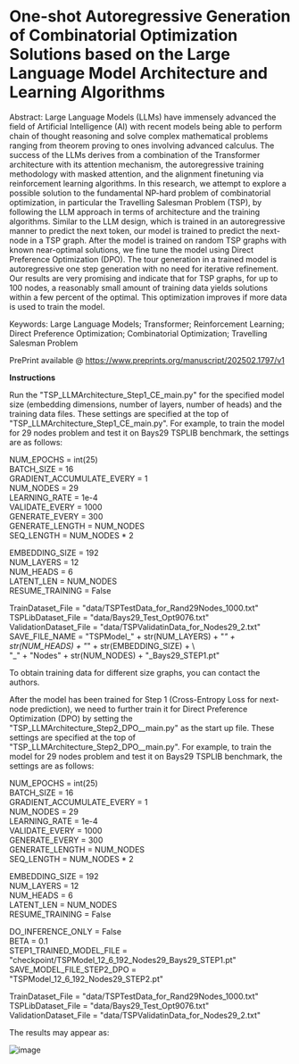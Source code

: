 # One-shot Autoregressive Generation of Combinatorial Optimization Solutions based on the Large Language Model Architecture and Learning Algorithms

Abstract: Large Language Models (LLMs) have immensely advanced the field of Artificial Intelligence (AI) with recent models being able to perform chain of thought reasoning and solve complex mathematical problems ranging from theorem proving to ones involving advanced calculus. The success of the LLMs derives from a combination of the Transformer architecture with its attention mechanism, the autoregressive training methodology with masked attention, and the alignment finetuning via reinforcement learning algorithms. In this research, we attempt to explore a possible solution to the fundamental NP-hard problem of combinatorial optimization, in particular the Travelling Salesman Problem (TSP), by following the LLM approach in terms of architecture and the training algorithms. Similar to the LLM design, which is trained in an autoregressive manner to predict the next token, our model is trained to predict the next-node in a TSP graph. After the model is trained on random TSP graphs with known near-optimal solutions, we fine tune the model using Direct Preference Optimization (DPO). The tour generation in a trained model is autoregressive one step generation with no need for iterative refinement. Our results are very promising and indicate that for TSP graphs, for up to 100 nodes, a reasonably small amount of training data yields solutions within a few percent of the optimal. This optimization improves if more data is used to train the model.

Keywords: Large Language Models; Transformer; Reinforcement Learning; Direct Preference Optimization; Combinatorial Optimization; Travelling Salesman Problem

PrePrint available @ https://www.preprints.org/manuscript/202502.1797/v1

**Instructions**

Run the "TSP_LLMArchitecture_Step1_CE_main.py" for the specified model size (embedding dimensions, number of layers, number of heads) and the training data files. These settings are specified at the top of "TSP_LLMArchitecture_Step1_CE_main.py". For example, to train the model for 29 nodes problem and test it on Bays29 TSPLIB benchmark, the settings are as follows:

NUM_EPOCHS = int(25) <br/>
BATCH_SIZE = 16 <br/>
GRADIENT_ACCUMULATE_EVERY = 1 <br/>
NUM_NODES = 29 <br/>
LEARNING_RATE = 1e-4 <br/>
VALIDATE_EVERY  = 1000 <br/>
GENERATE_EVERY  = 300 <br/>
GENERATE_LENGTH = NUM_NODES <br/>
SEQ_LENGTH = NUM_NODES * 2 <br/>
                           
EMBEDDING_SIZE = 192 <br/>
NUM_LAYERS = 12 <br/>
NUM_HEADS = 6 <br/>
LATENT_LEN = NUM_NODES <br/>
RESUME_TRAINING = False <br/>

TrainDataset_File = "data/TSPTestData_for_Rand29Nodes_1000.txt" <br/>
TSPLibDataset_File = "data/Bays29_Test_Opt9076.txt"  <br/>
ValidationDataset_File = "data/TSPValidatinData_for_Nodes29_2.txt"  <br/>
SAVE_FILE_NAME = "TSPModel_" + str(NUM_LAYERS) + "_" + str(NUM_HEADS) + "_" + str(EMBEDDING_SIZE) + \ <br/>
            "_" + "Nodes" + str(NUM_NODES) + "_Bays29_STEP1.pt" <br/>

To obtain training data for different size graphs, you can contact the authors. <br/>

After the model has been trained for Step 1 (Cross-Entropy Loss for next-node prediction), we need to further train it for Direct Preference Optimization (DPO) by setting the "TSP_LLMArchitecture_Step2_DPO__main.py" as the start up file. These settings are specified at the top of "TSP_LLMArchitecture_Step2_DPO__main.py". For example, to train the model for 29 nodes problem and test it on Bays29 TSPLIB benchmark, the settings are as follows:

NUM_EPOCHS = int(25) <br/>
BATCH_SIZE = 16 <br/>
GRADIENT_ACCUMULATE_EVERY = 1 <br/>
NUM_NODES = 29 <br/>
LEARNING_RATE = 1e-4 <br/>
VALIDATE_EVERY  = 1000 <br/>
GENERATE_EVERY  = 300 <br/>
GENERATE_LENGTH = NUM_NODES <br/>
SEQ_LENGTH = NUM_NODES * 2 <br/>
                           
EMBEDDING_SIZE = 192 <br/>
NUM_LAYERS = 12 <br/>
NUM_HEADS = 6 <br/>
LATENT_LEN = NUM_NODES <br/>
RESUME_TRAINING = False <br/>

DO_INFERENCE_ONLY = False <br/>
BETA = 0.1 <br/>
STEP1_TRAINED_MODEL_FILE = "checkpoint/TSPModel_12_6_192_Nodes29_Bays29_STEP1.pt" <br/>
SAVE_MODEL_FILE_STEP2_DPO = "TSPModel_12_6_192_Nodes29_STEP2.pt" <br/>

TrainDataset_File = "data/TSPTestData_for_Rand29Nodes_1000.txt" <br/>
TSPLibDataset_File = "data/Bays29_Test_Opt9076.txt"  <br/>
ValidationDataset_File = "data/TSPValidatinData_for_Nodes29_2.txt"  <br/>

The results may appear as:

![image](https://github.com/user-attachments/assets/749a2c95-dc77-42b2-8611-0f230a99baae)
